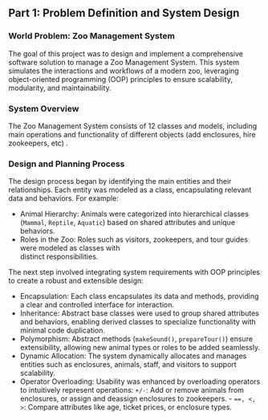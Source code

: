 ## Part 1: Problem Definition and System Design
### World Problem: Zoo Management System
The goal of this project was to design and implement a comprehensive software solution to manage a Zoo Management System. This system simulates the interactions and workflows of a modern zoo, leveraging object-oriented programming (OOP) principles to ensure scalability, modularity, and maintainability.
### System Overview
The Zoo Management System consists of 12 classes and models, including main operations and functionality of different objects (add enclosures, hire zookeepers, etc) . 
### Design and Planning Process
The design process began by identifying the main entities and their relationships. Each entity was modeled as a class, encapsulating relevant data and behaviors. For example: 
  - Animal Hierarchy: Animals were categorized into hierarchical classes (`Mammal`, `Reptile`, `Aquatic`) based on shared attributes and unique behaviors.
  - Roles in the Zoo: Roles such as visitors, zookeepers, and tour guides were modeled as classes with   
distinct responsibilities. 

The next step involved integrating system requirements with OOP principles to create a robust and extensible design: 
  - Encapsulation: Each class encapsulates its data and methods, providing a clear and controlled interface for interaction.
  - Inheritance: Abstract base classes were used to group shared attributes and behaviors, enabling derived classes to specialize functionality with minimal code duplication.
  - Polymorphism: Abstract methods (`makeSound()`, `prepareTour()`) ensure extensibility, allowing new animal types or roles to be added seamlessly.
  - Dynamic Allocation: The system dynamically allocates and manages entities such as enclosures, animals, staff, and visitors to support scalability.
  - Operator Overloading: Usability was enhanced by overloading operators to intuitively represent operations:
 `+/-`: Add or remove animals from enclosures, or assign and deassign enclosures to zookeepers. -
 `==, <, >`: Compare attributes like age, ticket prices, or enclosure types. 

